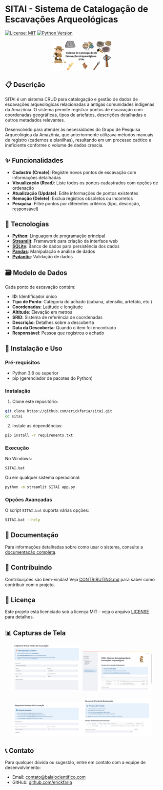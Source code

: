 # SITAI - Sistema de Catalogação de Escavações Arqueológicas

[![License: MIT](https://img.shields.io/badge/License-MIT-yellow.svg)](https://opensource.org/licenses/MIT)
[![Python Version](https://img.shields.io/badge/python-3.8%2B-blue.svg)](https://www.python.org/downloads/)

<p align="center">
  <img src="docs/images/sitai-logo.png" alt="SITAI Logo" width="200"/>
</p>

## 📋 Descrição

SITAI é um sistema CRUD para catalogação e gestão de dados de escavações arqueológicas relacionadas a antigas comunidades indígenas da Amazônia. O sistema permite registrar pontos de escavação com coordenadas geográficas, tipos de artefatos, descrições detalhadas e outros metadados relevantes.

Desenvolvido para atender às necessidades do Grupo de Pesquisa Arqueológica da Amazônia, que anteriormente utilizava métodos manuais de registro (cadernos e planilhas), resultando em um processo caótico e ineficiente conforme o volume de dados crescia.

## ✨ Funcionalidades

- **Cadastro (Create)**: Registre novos pontos de escavação com informações detalhadas
- **Visualização (Read)**: Liste todos os pontos cadastrados com opções de ordenação
- **Atualização (Update)**: Edite informações de pontos existentes
- **Remoção (Delete)**: Exclua registros obsoletos ou incorretos
- **Pesquisa**: Filtre pontos por diferentes critérios (tipo, descrição, responsável)

## 🔧 Tecnologias

- **[Python](https://www.python.org/)**: Linguagem de programação principal
- **[Streamlit](https://streamlit.io/)**: Framework para criação da interface web
- **[SQLite](https://www.sqlite.org/)**: Banco de dados para persistência dos dados
- **[Pandas](https://pandas.pydata.org/)**: Manipulação e análise de dados
- **[Pydantic](https://pydantic-docs.helpmanual.io/)**: Validação de dados

## 🗃️ Modelo de Dados

Cada ponto de escavação contém:
- **ID**: Identificador único
- **Tipo de Ponto**: Categoria do achado (cabana, utensílio, artefato, etc.)
- **Coordenadas**: Latitude e longitude
- **Altitude**: Elevação em metros
- **SRID**: Sistema de referência de coordenadas
- **Descrição**: Detalhes sobre a descoberta
- **Data da Descoberta**: Quando o item foi encontrado
- **Responsável**: Pessoa que registrou o achado

## 🚀 Instalação e Uso

### Pré-requisitos
- Python 3.8 ou superior
- pip (gerenciador de pacotes do Python)

### Instalação

1. Clone este repositório:
```bash
git clone https://github.com/erickfaria/sitai.git
cd sitai
```

2. Instale as dependências:
```bash
pip install -r requirements.txt
```

### Execução

No Windows:
```bash
SITAI.bat
```

Ou em qualquer sistema operacional:
```bash
python -m streamlit SITAI app.py
```

### Opções Avançadas

O script `SITAI.bat` suporta várias opções:
```bash
SITAI.bat --help
```

## 📖 Documentação

Para informações detalhadas sobre como usar o sistema, consulte a [documentação completa](docs/usage.md).

## 🤝 Contribuindo

Contribuições são bem-vindas! Veja [CONTRIBUTING.md](CONTRIBUTING.md) para saber como contribuir com o projeto.

## 📜 Licença

Este projeto está licenciado sob a licença MIT - veja o arquivo [LICENSE](LICENSE) para detalhes.

## 📊 Capturas de Tela

<div align="center">
  <div style="margin-bottom: 20px;">
    <img src="docs/images/cadastratNovoPontoSitai.png" alt="Cadastro de Novo Ponto" width="45%"/>
    <img src="docs/images/listarPontosSitai.png" alt="Listagem de Pontos" width="45%"/>
  </div>
  <div>
    <img src="docs/images/pesquisarPontosSitai.png" alt="Pesquisa de Pontos" width="45%"/>
    <img src="docs/images/removerPontosSitai.png" alt="Remoção de Pontos" width="45%"/>
  </div>
</div>

## 📞 Contato

Para qualquer dúvida ou sugestão, entre em contato com a equipe de desenvolvimento:
- Email: contato@balaiocientifico.com
- GitHub: [github.com/erickfaria](https://github.com/seu-usuario)